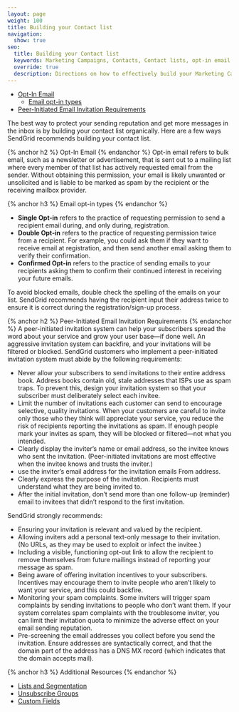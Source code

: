 ```yaml
---
layout: page
weight: 100
title: Building your Contact list
navigation:
  show: true
seo:
  title: Building your Contact list
  keywords: Marketing Campaigns, Contacts, Contact lists, opt-in email
  override: true
  description: Directions on how to effectively build your Marketing Campaigns Contact list.
---
```

* [Opt-In Email](#-Opt--In-Email)
  * [Email opt-in types](#-Email-opt--in-types)
* [Peer-Initiated Email Invitation Requirements](#-Peer--Initiated-Email-Invitation-Requirements)

The best way to protect your sending reputation and get more messages in the inbox is by building your contact list organically. Here are a few ways SendGrid recommends building your contact list.

{% anchor h2 %}	Opt-In Email
{% endanchor %}	
Opt-in email refers to bulk email, such as a newsletter or advertisement, that is sent out to a mailing list where every member of that list has actively requested email from the sender. Without obtaining this permission, your email is likely unwanted or unsolicited and is liable to be marked as spam by the recipient or the receiving mailbox provider.

{% anchor h3 %}	Email opt-in types
{% endanchor %}	
- **Single Opt-in** refers to the practice of requesting permission to send a recipient email during, and only during, registration.
- **Double Opt-in** refers to the practice of requesting permission twice from a recipient. For example, you could ask them if they want to receive email at registration, and then send another email asking them to verify their confirmation.
- **Confirmed Opt-in** refers to the practice of sending emails to your recipients asking them to confirm their continued interest in receiving your future emails.

<call-out>

To avoid blocked emails, double check the spelling of the emails on your list. SendGrid recommends having the recipient input their address twice to ensure it is correct during the registration/sign-up process.

</call-out>

{% anchor h2 %}	Peer-Initiated Email Invitation Requirements
{% endanchor %}	
A peer-initiated invitation system can help your subscribers spread the word about your service and grow your user base—if done well. An aggressive invitation system can backfire, and your invitations will be filtered or blocked. SendGrid customers who implement a peer-initiated invitation system must abide by the following requirements:

* Never allow your subscribers to send invitations to their entire address book. Address books contain old, stale addresses that ISPs use as spam traps. To prevent this, design your invitation system so that your subscriber must deliberately select each invitee.
* Limit the number of invitations each customer can send to encourage selective, quality invitations. When your customers are careful to invite only those who they think will appreciate your service, you reduce the risk of recipients reporting the invitations as spam. If enough people mark your invites as spam, they will be blocked or filtered—not what you intended.
* Clearly display the inviter’s name or email address, so the invitee knows who sent the invitation. (Peer-initiated invitations are most effective when the invitee knows and trusts the inviter.)
* use the inviter’s email address for the invitation emails From address.
* Clearly express the purpose of the invitation. Recipients must understand what they are being invited to.
*  After the initial invitation, don’t send more than one follow-up (reminder) email to invitees that didn’t respond to the first invitation.

SendGrid strongly recommends:

* Ensuring your invitation is relevant and valued by the recipient.
* Allowing inviters add a personal text-only message to their invitation. (No URLs, as they may be used to exploit or infect the invitee.)
* Including a visible, functioning opt-out link to allow the recipient to remove themselves from future mailings instead of reporting your message as spam.
* Being aware of offering invitation incentives to your subscribers. Incentives may encourage them to invite people who aren’t likely to want your service, and this could backfire.
* Monitoring your spam complaints. Some inviters will trigger spam complaints by sending invitations to people who don’t want them. If your system correlates spam complaints with the troublesome inviter, you can limit their invitation quota to minimize the adverse effect on your email sending reputation.
* Pre-screening the email addresses you collect before you send the invitation. Ensure addresses are syntactically correct, and that the domain part of the address has a DNS MX record (which indicates that the domain accepts mail).

{% anchor h3 %}	Additional Resources
{% endanchor %}	
- [Lists and Segmentation]({{root_url}}/help-support/managing-contacts/segmenting-your-contacts.html)
- [Unsubscribe Groups]({{root_url}}//docs/help-support/sending-email/index-suppressions.html)
- [Custom Fields]({{root_url}}//help-support/sending-email/custom-fields.html)
